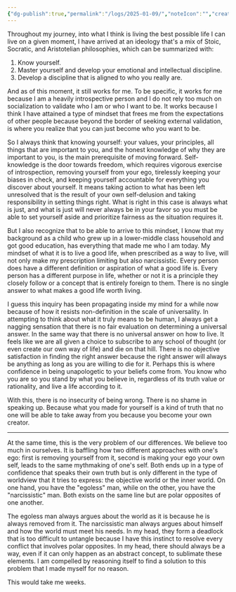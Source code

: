 ```yaml
---
{"dg-publish":true,"permalink":"/logs/2025-01-09/","noteIcon":"","created":"2025-01-09"}
---
```


Throughout my journey, into what I think is living the best possible life I can live on a given moment, I have arrived at an ideology that's a mix of Stoic, Socratic, and Aristotelian philosophies, which can be summarized with:
1. Know yourself.
2. Master yourself and develop your emotional and intellectual discipline.
3. Develop a discipline that is aligned to who you really are.

And as of this moment, it still works for me. To be specific, it works for me because I am a heavily introspective person and I do not rely too much on socialization to validate who I am or who I want to be. It works because I think I have attained a type of mindset that frees me from the expectations of other people because beyond the border of seeking external validation, is where you realize that you can just become who you want to be.

So I always think that knowing yourself: your values, your principles, all things that are important to you, and the honest knowledge of why they are important to you, is the main prerequisite of moving forward. Self-knowledge is the door towards freedom, which requires vigorous exercise of introspection, removing yourself from your ego, tirelessly keeping your biases in check, and keeping yourself accountable for everything you discover about yourself. It means taking action to what has been left unresolved that is the result of your own self-delusion and taking responsibility in setting things right. What is right in this case is always what is just, and what is just will never always be in your favor so you must be able to set yourself aside and prioritize fairness as the situation requires it.

But I also recognize that to be able to arrive to this mindset, I know that my background as a child who grew up in a lower-middle class household and got good education, has everything that made me who I am today. My mindset of what it is to live a good life, when prescribed as a way to live, will not only make my prescription limiting but also narcissistic. Every person does have a different definition or aspiration of what a good life is. Every person has a different purpose in life, whether or not it is a principle they closely follow or a concept that is entirely foreign to them. There is no single answer to what makes a good life worth living.

I guess this inquiry has been propagating inside my mind for a while now because of how it resists non-definition in the scale of universality. In attempting to think about what it truly means to be human, I always get a nagging sensation that there is no fair evaluation on determining a universal answer. In the same way that there is no universal answer on how to live. It feels like we are all given a choice to subscribe to any school of thought (or even create our own way of life) and die on that hill. There is no objective satisfaction in finding the right answer because the right answer will always be anything as long as you are willing to die for it. Perhaps this is where confidence in being unapologetic to your beliefs come from. You know who you are so you stand by what you believe in, regardless of its truth value or rationality, and live a life according to it.

With this, there is no insecurity of being wrong. There is no shame in speaking up. Because what you made for yourself is a kind of truth that no one will be able to take away from you because you become your own creator.

---
At the same time, this is the very problem of our differences. We believe too much in ourselves. It is baffling how two different approaches with one's ego: first is removing yourself from it, second is making your ego your own self, leads to the same mythmaking of one's self. Both ends up in a type of confidence that speaks their own truth but is only different in the type of worldview that it tries to express: the objective world or the inner world. On one hand, you have the "egoless" man, while on the other, you have the "narcissistic" man. Both exists on the same line but are polar opposites of one another.

The egoless man always argues about the world as it is because he is always removed from it. The narcissistic man always argues about himself and how the world must meet his needs. In my head, they form a deadlock that is too difficult to untangle because I have this instinct to resolve every conflict that involves polar opposites. In my head, there should always be a way, even if it can only happen as an abstract concept, to sublimate these elements. I am compelled by reasoning itself to find a solution to this problem that I made myself for no reason.

This would take me weeks.